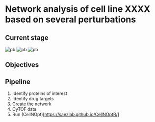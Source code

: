 # Network analysis of cell line XXXX based on several perturbations

## Current stage

![pb](https://progress-bar.dev/50/?title=Network)
![pb](https://progress-bar.dev/0/?title=CyTOF)
![pb](https://progress-bar.dev/0/?title=Training)


## Objectives


## Pipeline

1. Identify proteins of interest
2. Identify drug targets
3. Create the network
4. CyTOF data
5. Run (CellNOpt)[https://saezlab.github.io/CellNOptR/]
